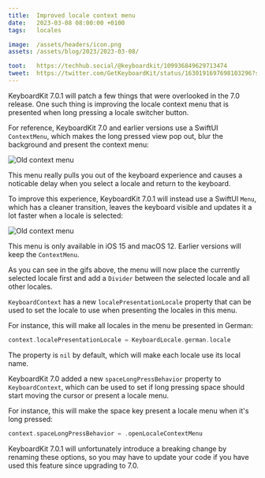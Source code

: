 ```yaml
---
title:  Improved locale context menu
date:   2023-03-08 08:00:00 +0100
tags:   locales

image:  /assets/headers/icon.png
assets: /assets/blog/2023/2023-03-08/

toot:   https://techhub.social/@keyboardkit/109936849629713474
tweet:  https://twitter.com/GetKeyboardKit/status/1630191697698103296?s=20
---
```


KeyboardKit 7.0.1 will patch a few things that were overlooked in the 7.0 release. One such thing is improving the locale context menu that is presented when long pressing a locale switcher button.

For reference, KeyboardKit 7.0 and earlier versions use a SwiftUI `ContextMenu`, which makes the long pressed view pop out, blur the background and present the context menu:

![Old context menu]({{page.assets}}1_old.gif)

This menu really pulls you out of the keyboard experience and causes a noticable delay when you select a locale and return to the keyboard.

To improve this experience, KeyboardKit 7.0.1 will instead use a SwiftUI `Menu`, which has a cleaner transition, leaves the keyboard visible and updates it a lot faster when a locale is selected:

![Old context menu]({{page.assets}}2_new.gif)

This menu is only available in iOS 15 and macOS 12. Earlier versions will keep the `ContextMenu`.

As you can see in the gifs above, the menu will now place the currently selected locale first and add a `Divider` between the selected locale and all other locales.

`KeyboardContext` has a new `localePresentationLocale` property that can be used to set the locale to use when presenting the locales in this menu. 

For instance, this will make all locales in the menu be presented in German:

```swift
context.localePresentationLocale = KeyboardLocale.german.locale
```

The property is `nil` by default, which will make each locale use its local name.

KeyboardKit 7.0 added a new `spaceLongPressBehavior` property to `KeyboardContext`, which can be used to set if long pressing space should start moving the cursor or present a locale menu.

For instance, this will make the space key present a locale menu when it's long pressed:

```swift
context.spaceLongPressBehavior = .openLocaleContextMenu
```

KeyboardKit 7.0.1 will unfortunately introduce a breaking change by renaming these options, so you may have to update your code if you have used this feature since upgrading to 7.0.